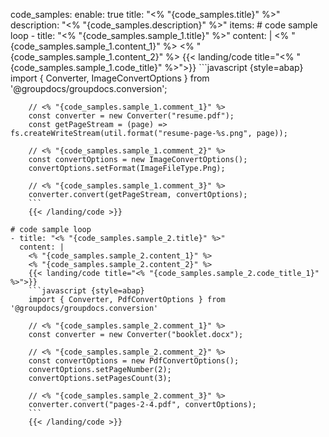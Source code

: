 code_samples:
  enable: true
  title: "<% "{code_samples.title}" %>"
  description: "<% "{code_samples.description}" %>"
  items:
    # code sample loop
    - title: "<% "{code_samples.sample_1.title}" %>"
      content: |
        <% "{code_samples.sample_1.content_1}" %> 
        <% "{code_samples.sample_1.content_2}" %>
        {{< landing/code title="<% "{code_samples.sample_1.code_title}" %>">}}
        ```javascript {style=abap}  
        import { Converter, ImageConvertOptions } from '@groupdocs/groupdocs.conversion'; 
        
        // <% "{code_samples.sample_1.comment_1}" %>
        const converter = new Converter("resume.pdf");
        const getPageStream = (page) => fs.createWriteStream(util.format("resume-page-%s.png", page));

        // <% "{code_samples.sample_1.comment_2}" %>
        const convertOptions = new ImageConvertOptions();
        convertOptions.setFormat(ImageFileType.Png);

        // <% "{code_samples.sample_1.comment_3}" %>
        converter.convert(getPageStream, convertOptions);
        ```
        {{< /landing/code >}}

    # code sample loop
    - title: "<% "{code_samples.sample_2.title}" %>"
      content: |
        <% "{code_samples.sample_2.content_1}" %> 
        <% "{code_samples.sample_2.content_2}" %>
        {{< landing/code title="<% "{code_samples.sample_2.code_title_1}" %>">}}
        ```javascript {style=abap}   
        import { Converter, PdfConvertOptions } from '@groupdocs/groupdocs.conversion'

        // <% "{code_samples.sample_2.comment_1}" %>
        const converter = new Converter("booklet.docx");

        // <% "{code_samples.sample_2.comment_2}" %>
        const convertOptions = new PdfConvertOptions();
        convertOptions.setPageNumber(2);
        convertOptions.setPagesCount(3);

        // <% "{code_samples.sample_2.comment_3}" %>
        converter.convert("pages-2-4.pdf", convertOptions);
        ```
        {{< /landing/code >}}